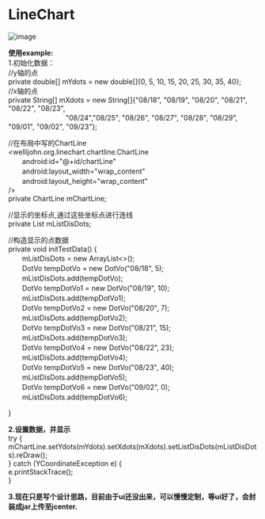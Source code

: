 # LineChart
![image](https://github.com/WelliJohn/LineChart/blob/master/imgs/shitu.gif)

<b>使用example:</b><br>
1.初始化数据：<br>
//y轴的点<br>
private double[] mYdots = new double[]{0, 5, 10, 15, 20, 25, 30, 35, 40};<br>
//x轴的点<br>
private String[] mXdots = new String[]{"08/18", "08/19", "08/20", "08/21", "08/22", "08/23",<br>　　　　　　　　 "08/24","08/25", "08/26", "08/27", "08/28", "08/29", "09/01", "09/02", "09/23"};<br>

//在布局中写的ChartLine<br>
<wellijohn.org.linechart.chartline.ChartLine<br>
        　　android:id="@+id/chartLine"<br>
        　　android:layout_width="wrap_content"<br>
        　　android:layout_height="wrap_content"<br>
        /><br>
private ChartLine mChartLine;<br>


//显示的坐标点,通过这些坐标点进行连线<br>
private List<DotVo> mListDisDots;<br>

//构造显示的点数据<br>
private void initTestData() {<br>
　　mListDisDots = new ArrayList<>();<br>
        　　DotVo tempDotVo = new DotVo("08/18", 5);<br>
        　　mListDisDots.add(tempDotVo);<br>
        　　DotVo tempDotVo1 = new DotVo("08/19", 10);<br>
        　　mListDisDots.add(tempDotVo1);<br>
        　　DotVo tempDotVo2 = new DotVo("08/20", 7);<br>
        　　mListDisDots.add(tempDotVo2);<br>
        　　DotVo tempDotVo3 = new DotVo("08/21", 15);<br>
        　　mListDisDots.add(tempDotVo3);<br>
        　　DotVo tempDotVo4 = new DotVo("08/22", 23);<br>
        　　mListDisDots.add(tempDotVo4);<br>
        　　DotVo tempDotVo5 = new DotVo("08/23", 40);<br>
        　　mListDisDots.add(tempDotVo5);<br>
        　　DotVo tempDotVo6 = new DotVo("09/02", 0);<br>
        　　mListDisDots.add(tempDotVo6);<br>

}

<b>2.设置数据，并显示</b><br>
try {<br>
    mChartLine.setYdots(mYdots).setXdots(mXdots).setListDisDots(mListDisDots).reDraw();<br>
} catch (YCoordinateException e) {<br>
    e.printStackTrace();<br>
}<br>

<b>3.现在只是写个设计思路，目前由于ui还没出来，可以慢慢定制，等ui好了，会封装成jar上传至jcenter.</b><br>





